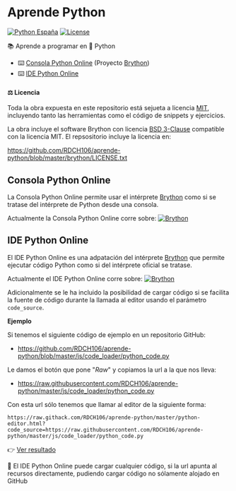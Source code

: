 # Aprende Python
[![Python España](https://img.shields.io/badge/Python-Espa%C3%B1a-blue.svg?maxAge=31536000&logo=github&colorA=e60000&colorB=ffcc12&style=flat)](https://www.es.python.org)
[![License](https://img.shields.io/github/license/rdch106/aprende-python.svg)](https://github.com/RDCH106/aprende-python/blob/master/LICENSE)

📚 Aprende a programar en 🐍 Python

- ⌨️ [Consola Python Online](https://raw.githack.com/RDCH106/aprende-python/master/python-console.html) (Proyecto [Brython](https://github.com/brython-dev/brython))
- ⌨️ [IDE Python Online](https://raw.githack.com/RDCH106/aprende-python/master/python-editor.html)

#### ⚖️ Licencia

Toda la obra expuesta en este repositorio está sejueta a licencia [MIT](https://github.com/RDCH106/aprende-python/blob/master/LICENSE), incluyendo tanto las herramientas como el código de snippets y ejercicios.

La obra incluye el software Brython con licencia [BSD 3-Clause](https://github.com/brython-dev/brython/blob/master/LICENCE.txt) compatible con la licencia MIT. El repsositorio incluye la licencia en:

https://github.com/RDCH106/aprende-python/blob/master/brython/LICENSE.txt

## Consola Python Online

La Consola Python Online permite usar el intérprete [Brython](https://github.com/brython-dev/brython) como si se tratase del intérprete de Python desde una consola.

Actualmente la Consola Python Online corre sobre: [![Brython](https://img.shields.io/badge/🐍_Brython-3.7.0-blue.svg?style=flat)](https://github.com/brython-dev/brython/releases/tag/3.7.0)

## IDE Python Online 

El IDE Python Online es una adpatación del intérprete [Brython](https://github.com/brython-dev/brython) que permite ejecutar código Python como si del intérprete oficial se tratase.

Actualmente el IDE Python Online corre sobre: [![Brython](https://img.shields.io/badge/🐍_Brython-3.7.0-blue.svg?style=flat)](https://github.com/brython-dev/brython/releases/tag/3.7.0)

Adicionalmente se le ha incluido la posibilidad de cargar código si se facilita la fuente de código durante la llamada al editor usando el parámetro  `code_source`.

**Ejemplo**

Si tenemos el siguiente código de ejemplo en un repositorio GitHub:

- https://github.com/RDCH106/aprende-python/blob/master/js/code_loader/python_code.py

Le damos el botón que pone "*Raw*" y copiamos la url a la que nos lleva:

- https://raw.githubusercontent.com/RDCH106/aprende-python/master/js/code_loader/python_code.py

Con esta url sólo tenemos que llamar al editor de la siguiente forma:

```
https://raw.githack.com/RDCH106/aprende-python/master/python-editor.html?code_source=https://raw.githubusercontent.com/RDCH106/aprende-python/master/js/code_loader/python_code.py
```

👉 [Ver resultado](https://raw.githack.com/RDCH106/aprende-python/master/python-editor.html?code_source=https://raw.githubusercontent.com/RDCH106/aprende-python/master/js/code_loader/python_code.py)

👀 El IDE Python Online puede cargar cualquier código, si la url apunta al recursos directamente, pudiendo cargar código no sólamente alojado en GitHub
